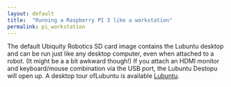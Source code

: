 ```yaml
---
layout: default
title:  "Running a Raspberry PI 3 like a workstation"
permalink: pi_workstation
---
```

The default Ubiquity Robotics SD card image contains the Lubuntu desktop and can be run just like 
any desktop computer, even when attached to a robot. (It might be a a bit awkward though!)  If you attach an HDMI monitor and
keyboard/mouse combination via the USB port, the Lubuntu Destopu will open up.  A desktop tour ofLubuntu is available 
[Lubuntu](https://www.youtube.com/watch?v=mvrlGmTmmbg). 

